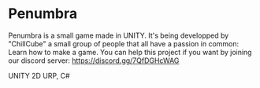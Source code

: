 # Penumbra
Penumbra is a small game made in UNITY. It's being developped by "ChillCube" a small group of people that all have a passion in common: Learn how to make a game. You can help this project if you want by joining our discord server:  https://discord.gg/7QfDGHcWAG

UNITY 2D URP, C#
